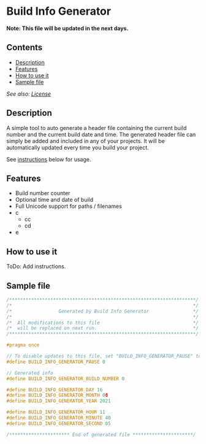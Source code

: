 # Build Info Generator

**Note: This file will be updated in the next days.**


## Contents

- [Description](#description)
- [Features](#features)
- [How to use it](#how-to-use-it)
- [Sample file](#sample-file)

*See also: [License](#LICENSE.md)*


## Description

A simple tool to auto generate a header file containing the current build number and the current build date and time.
The generated header file can simply be added and included in any of your projects. It will be automatically updated every time you build your project.

See [instructions](#Instructions) below for usage.


## Features

- Build number counter
- Optional time and date of build
- Full Unicode support for paths / filenames
- c
  - cc
  - cd
- e


## How to use it

ToDo: Add instructions.


## Sample file

~~~cpp
/********************************************************************/
/*                                                                  */
/*                 Generated by Build Info Generator                */
/*                                                                  */
/*  All modifications to this file                                  */
/*  will be replaced on next run.                                   */
/********************************************************************/

#pragma once

// To disable updates to this file, set "BUILD_INFO_GENERATOR_PAUSE" to "1".
#define BUILD_INFO_GENERATOR_PAUSE 0

// Generated info
#define BUILD_INFO_GENERATOR_BUILD_NUMBER 0

#define BUILD_INFO_GENERATOR_DAY 16
#define BUILD_INFO_GENERATOR_MONTH 08
#define BUILD_INFO_GENERATOR_YEAR 2021

#define BUILD_INFO_GENERATOR_HOUR 11
#define BUILD_INFO_GENERATOR_MINUTE 40
#define BUILD_INFO_GENERATOR_SECOND 05

/********************** End of generated file **********************/
~~~
